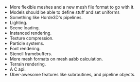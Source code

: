 - More flexible meshes and a new mesh file format to go with it.
- Models should be able to define stuff and set uniforms
- Something like Horde3D's pipelines.
- Lighting.
- Scene loading.
- Instanced rendering.
- Texture compression.
- Particle systems.
- Font rendering.
- Stencil framebuffers.
- More mesh formats on mesh aabb calculation.
- Terrain rendering.
- A C api.
- Über-awesome features like subroutines, and pipeline objects.
